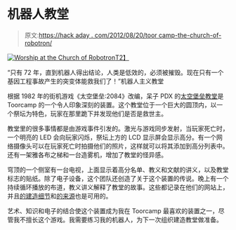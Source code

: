 # 机器人教堂

> 原文:[https://hack aday . com/2012/08/20/toor camp-the-church-of-robotron/](https://hackaday.com/2012/08/20/toorcamp-the-church-of-robotron/)

[![](../Images/7da902d8f4a67d7dcd1924237413a6cb.png "Worship at the Church of Robotron")T2】](http://hackaday.com/?attachment_id=83108)

“只有 72 年，直到机器人得出结论，人类是低效的，必须被摧毁。现在只有一个基因工程事故产生的突变体能救我们了！”机器人主义教堂

根据 1982 年的街机游戏《太空堡垒:2084》改编，呆子 PDX 的[太空堡垒教堂](http://churchofrobotron.com/ "Church of Robotron")是 Toorcamp 的一个令人印象深刻的装置。这个教堂位于一个巨大的圆顶内，以一个祭坛为特色，玩家在那里跪下并发现他们是否是救世主。

教堂里的很多事情都是由游戏事件引发的。激光与游戏同步发射，当玩家死亡时，一个明亮的 LED 会向玩家闪烁，祭坛上方的 LCD 显示屏会显示高分。有一个网络摄像头可以在玩家死亡时拍摄他们的照片，这样就可以将其添加到高分列表中。还有一架雅各布之梯和一台造雾机，增加了教堂的怪异感。

穹顶的一个侧室有一台电视，上面显示着高分名单、教义和文献的讲义，以及教堂标志的贴纸。除了电子设备，这个团队还创造了关于这个装置的传说。晚上有一个持续循环播放的布道，教义讲义解释了教堂的故事。这些都记录在他们的网站上，并且[的建造细节](http://churchofrobotron.com/info.html "Build Details")和[的来源](https://github.com/breedx2/mcor "Church of Robotron on Github")也是可用的。

艺术、知识和电子的结合使这个装置成为我在 Toorcamp 最喜欢的装置之一，尽管我不擅长这个游戏。我需要练习我的机器人，为下一次组织建造教堂做准备。